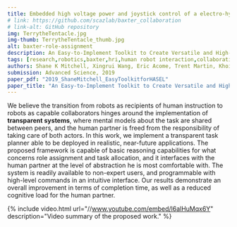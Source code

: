 ```yaml
---
title: Embedded high voltage power and joystick control of a electro-hydraulic tentacle
# link: https://github.com/scazlab/baxter_collaboration
# link-alt: GitHub repository
img: TerrytheTentacle.jpg
img-thumb: TerrytheTentacle_thumb.jpg
alt: baxter-role-assignment
description: An Easy‐to‐Implement Toolkit to Create Versatile and High‐Performance HASEL Actuators for Untethered Soft Robots
tags: [research,robotics,baxter,hri,human robot interaction,collaborative manufacturing,human robot collaboration,advanced manufacturing,open source,github]
authors: Shane K Mitchell, Xingrui Wang, Eric Acome, Trent Martin, Khoi Ly, Nicholas Kellaris, Vidyacharan Gopaluni Venkata, Christoph Keplinger
submission: Advanced Science, 2019
paper_pdf: "2019_ShaneMitchell_EasyToolkitforHASEL"
paper_title: "An Easy‐to‐Implement Toolkit to Create Versatile and High‐Performance HASEL Actuators for Untethered Soft Robots"
---
```


We believe the transition from robots as recipients of human instruction to robots as capable collaborators hinges around the implementation of **transparent systems**, where mental models about the task are shared between peers, and the human partner is freed from the responsibility of taking care of both actors.
In this work, we implement a transparent task planner able to be deployed in realistic, near-future applications. The proposed framework is capable of basic reasoning capabilities for what concerns role assignment and task allocation, and it interfaces with the human partner at the level of abstraction he is most comfortable with. The system is readily available to non-expert users, and programmable with high-level commands in an intuitive interface. Our results demonstrate an overall improvement in terms of completion time, as well as a reduced cognitive load for the human partner.

{% include video.html url="//www.youtube.com/embed/l6alHuMqx6Y" description="Video summary of the proposed work." %}

<!-- ## Method

We target robotic systems that are readily available to non-expert users. In this respect, a **hierarchical task model (HTM)** serves as the entry point for such users: it models the task with the same level of abstraction that one would use to describe the task to another person, while hiding the details of the implementation (cf. Fig. 1).

{% include image.html url="portfolio/BaxterRoleAssignment_htn.png" max-width="80%" description="<b><i>Figure 1</i></b>. HTM for high-level task representation. The user can inspect the task at various levels of granularity, and get feedback from the robot about its estimate of the current subtask (cyan block in picture)." %}

We propose an automated technique able to transform task-level HTMs into low-level on-line planners by using POMDPs. We focus on the optimal exploitation of communication as a (costly) way to reduce uncertainty on the system without affecting its state.
To fulfill this goal, we convert each primitive subtask (that is, each leaf composing the HTM in Fig. 1) into a small, modular POMDP, which we call a **restricted model** (RM [[Shani2014](http://ieeexplore.ieee.org/document/6494590/)], cf. Fig. 2). Hence, the RMs are mostly independent from the rest of the problem and can be studied in isolation. Rach RM is then composed at a later stage and the problem is solved in its entirety. This approach benefits from the modularity of the HTM representation, without the typical sub-optimality of policies that do not consider the full problem.

{% include image.html url="portfolio/BaxterRoleAssignment_htm2pomdp.jpg" max-width="80%" description="<b><i>Figure 2</i></b>. Depiction of the technique used to transform human-readable task models into robot-executable policies. We focus on the optimal exploitation of communication as a (costly) way to reduce uncertainty on the system without affecting its state." %}

## Experiment

In our experiment, the human and the robot are engaged in the joint construction of flat-pack furniture---specifically a stool (cf. Fig. 3).
The metric used to assess the effectiveness of our approach is the _completion time_ that the overall human-robot collaborative system takes to complete the task. We compare our proposed system (**Exp B**) against a control condition (**Exp A**), where the human operator actively asks for specific actions to be performed by the robot through a web interface.
A series of snapshots illustrating the task is shown in Fig. 3.

{% include image.html url="portfolio/BaxterRoleAssignment_snippets.png" max-width="80%" description="<b><i>Figure 3</i></b>. Snapshots acquired during the collaborative assembly of the stool in the control condition (top) and the interactive condition (bottom)." %}

## Results

The framework has been released under the `LGPLv2.1` open-source license, and it is freely accessible on [github.com/scazlab/baxter_collaboration](https://github.com/scazlab/baxter_collaboration) for the Baxter's controllers, and [github.com/scazlab/task-models](https://github.com/scazlab/task-models) for the HTM to POMDP planner.
Although the majority of the codebase is robot-independent, the control architecture is readily available for any Baxter robot.

We test the proposed system in a proof-of-concept scenario in which the human and the robot are engaged in the joint construction of a stool. The system has been evaluated with 8 participants, in a within-subjects design.
Overall, the results suggest evidence of an improvement in terms of task efficiency: two-samples t-test between conditions A and B shows statistically significant difference, with a p-value of `0.016`.

Finally, we have registered a general user preference toward the proposed system. Multiple reasons were given that support the idea that a more transparent interaction favors the collaboration between peers. Most of the comments suggested a reduced cognitive load as the reason for such preference. Please refer to the paper for further information. -->
